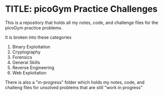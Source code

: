 # TITLE: picoGym Practice Challenges

This is a repository that holds all my notes, code, and challenge files for the picoGym practice problems.

It is broken into these categories

1. Binary Exploitation
2. Cryptography
3. Forensics
4. General Skills
5. Reverse Engineering
6. Web Exploitation

There is also a "in-progress" folder which holds my notes, code, and challeng files for unsolved problems that are still "work in progress"
